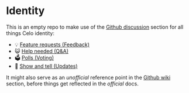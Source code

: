 # Identity

This is an empty repo to make use of the [Github discussion](https://github.com/celo-org/identity/discussions) section for all things Celo identity:

- 💡 [Feature requests (Feedback)](https://github.com/celo-org/identity/discussions/categories/feature-requests-feedback)
- 😺 [Help needed (Q&A)](https://github.com/celo-org/identity/discussions/categories/help-needed-q-a)
- 🗳️ [Polls (Voting)](https://github.com/celo-org/identity/discussions/categories/polls-voting)
- 📢 [Show and tell (Updates)](https://github.com/celo-org/identity/discussions/categories/show-and-tell-updates)

It might also serve as an _unofficial_ reference point in the [Github wiki](https://github.com/celo-org/identity/wiki) section, before things get reflected in the _official_ docs.
